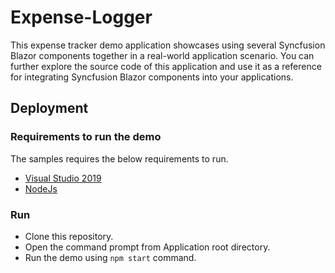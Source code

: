 # Expense-Logger

This expense tracker demo application showcases using several Syncfusion Blazor components together in a real-world application scenario. You can further explore the source code of this application and use it as a reference for integrating Syncfusion Blazor components into your applications.


## Deployment

### Requirements to run the demo

The samples requires the below requirements to run.

* [Visual Studio 2019](https://visualstudio.microsoft.com/vs/)
* [NodeJs](https://nodejs.org/dist/v18.12.1/node-v18.12.1.pkg)

### Run

* Clone this repository.
* Open the command prompt from Application root directory.
* Run the demo using `npm start` command.
